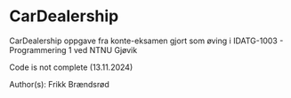 # CarDealership

CarDealership oppgave fra konte-eksamen gjort som øving i IDATG-1003 - Programmering 1 ved NTNU Gjøvik

Code is not complete (13.11.2024)



Author(s):
Frikk Brændsrød 
